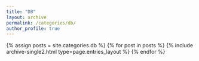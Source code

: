 ```yaml
---
title: "DB"
layout: archive
permalink: /categories/db/
author_profile: true
---
```


{% assign posts = site.categories.db %}
{% for post in posts %} {% include archive-single2.html type=page.entries_layout %} {% endfor %}
